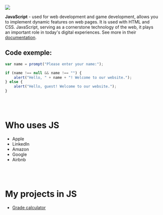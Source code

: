 ![](/home/dmytro/jobtrek/raport/src/images/javascript-logo.png)
<br />

**JavaScript** - used for web development and game development, allows you to implement dynamic features on web pages. It is used with HTML and CSS. JavaScript, serving as a cornerstone technology of the web, it plays an important role in today's digital experiences. See more in their [documentation](https://dev.java/).

## Code exemple:

```js
var name = prompt("Please enter your name:");

if (name !== null && name !== "") {
    alert("Hello, " + name + "! Welcome to our website.");
} else {
    alert("Hello, guest! Welcome to our website.");
}

```

<br />
<br />
 
# Who uses JS

- Apple
- LinkedIn
- Amazon
- Google
- Airbnb

<br />
<br />

# My projects in JS

- [Grade calculator](/home/dmytro/jobtrek/raport/src/projects/grade-calculator.md)


